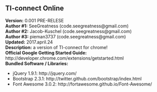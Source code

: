 <html>
    <head>
    </head>
    <body>
        <h2>TI-connect Online</h2>
        <div><b>Version:</b> 0.001 PRE-RELESE</div>
        <div><b>Author #1:</b> SeeGreatness (code.seegreatness@gmail.com)</div>
        <div><b>Author #2:</b> Jacob-Kuschel (code.seegreatness@gmail.com)</div>
        <div><b>Author #3:</b> pieman3737 (code.seegreatness@gmail.com)</div>
        <div><b>Updated:</b> 2017.april.24</div>
        <div><b>Description:</b> a version of TI-connect for chrome!</div>
        <div><b>Official Google Getting Started Guide:</b> http://developer.chrome.com/extensions/getstarted.html</div>
        <div><b>Bundled Software / Libraries:</b></div>
        <div>
            <ul>
                <li>jQuery 1.9.1: http://jquery.com/</li>
                <li>Bootstrap 2.3.1: http://twitter.github.com/bootstrap/index.html</li>
                <li>Font Awesome 3.0.2: http://fortawesome.github.io/Font-Awesome/</li>
            </ul>
            </div>
    </body>
</html>
